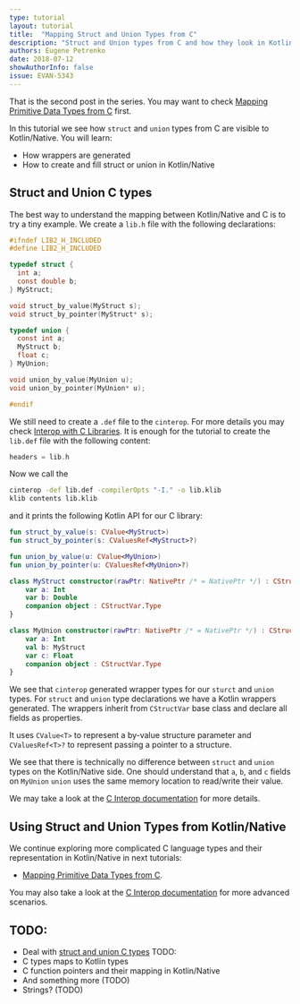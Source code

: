 ```yaml
---
type: tutorial
layout: tutorial
title:  "Mapping Struct and Union Types from C"
description: "Struct and Union types from C and how they look in Kotlin/Native side"
authors: Eugene Petrenko 
date: 2018-07-12
showAuthorInfo: false
issue: EVAN-5343
---
```


That is the second post in the series. You may want to check 
[Mapping Primitive Data Types from C](mapping-primitive-data-types-from-c.html) first. 

In this tutorial we see how `struct` and `union` types from C are visible to Kotlin/Native. 
You will learn:
- How wrappers are generated
- How to create and fill struct or union in Kotlin/Native


## Struct and Union C types

The best way to understand the mapping between Kotlin/Native and C is to try a tiny 
example. We create a `lib.h` file with the following declarations:
```c
#ifndef LIB2_H_INCLUDED
#define LIB2_H_INCLUDED

typedef struct {
  int a;
  const double b;
} MyStruct;

void struct_by_value(MyStruct s);
void struct_by_pointer(MyStruct* s);

typedef union {
  const int a;
  MyStruct b;
  float c;
} MyUnion;

void union_by_value(MyUnion u);
void union_by_pointer(MyUnion* u);

#endif

``` 

We still need to create a `.def` file to the `cinterop`. For more details
you may check [Interop with C Libraries](interop-with-c.html). It is enough for
the tutorial to create the `lib.def` file with the following content:
```c
headers = lib.h
```

Now we call the  
```bash
cinterop -def lib.def -compilerOpts "-I." -o lib.klib
klib contents lib.klib
```

and it prints the following Kotlin API for our C library:

```kotlin
fun struct_by_value(s: CValue<MyStruct>)
fun struct_by_pointer(s: CValuesRef<MyStruct>?)

fun union_by_value(u: CValue<MyUnion>)
fun union_by_pointer(u: CValuesRef<MyUnion>?)

class MyStruct constructor(rawPtr: NativePtr /* = NativePtr */) : CStructVar {
    var a: Int
    var b: Double
    companion object : CStructVar.Type
}

class MyUnion constructor(rawPtr: NativePtr /* = NativePtr */) : CStructVar {
    var a: Int
    val b: MyStruct
    var c: Float
    companion object : CStructVar.Type
}
```

We see that `cinterop` generated wrapper types for our `sturct` and `union` types. 
For `struct` and `union` type declarations we have a Kotlin wrappers generated.
The wrappers inherit from `CStructVar` base class and declare all fields as properties.

It uses `CValue<T>` to represent a by-value structure parameter and `CValuesRef<T>?`
to represent passing a pointer to a structure.

We see that there is technically no difference between `struct` and `union` types on the 
Kotlin/Native side. One should understand that `a`, `b`, and `c` fields on `MyUnion` `union` uses
the same memory location to read/write their value. 

We may take a look at the 
[C Interop documentation](https://github.com/JetBrains/kotlin-native/blob/master/INTEROP.md#passing-and-receiving-structs-by-value)
for more details.


## Using Struct and Union Types from Kotlin/Native




We continue exploring more complicated C language types and their representation in Kotlin/Native
in next tutorials:
- [Mapping Primitive Data Types from C](mapping-primitive-data-types-from-c.html). 

You may also take a look at the [C Interop documentation](https://github.com/JetBrains/kotlin-native/blob/master/INTEROP.md)
for more advanced scenarios.



## TODO:
- Deal with [struct and union C types](#struct-and-union-c-types)
TODO:
- C types maps to Kotlin types
- C function pointers and their mapping in Kotlin/Native
- And something more (TODO)
- Strings? (TODO)
